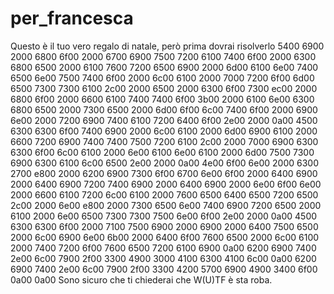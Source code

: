 # per_francesca
Questo è il tuo vero regalo di natale, però prima dovrai risolverlo 
5400 6900 2000 6800 6f00 2000 6700 6900 7500 7200 6100 7400 6f00 2000 6300 6800 6500 2000 6100 7600 7200 6500 6900 2000 6d00 6100 6e00 7400 6500 6e00 7500 7400 6f00 2000 6c00 6100 2000 7000 7200 6f00 6d00 6500 7300 7300 6100 2c00 2000 6500 2000 6300 6f00 7300 ec00 2000 6800 6f00 2000 6600 6100 7400 7400 6f00 3b00 2000 6100 6e00 6300 6800 6500 2000 7300 6500 2000 6d00 6f00 6c00 7400 6f00 2000 6900 6e00 2000 7200 6900 7400 6100 7200 6400 6f00 2e00 2000 0a00 4500 6300 6300 6f00 7400 6900 2000 6c00 6100 2000 6d00 6900 6100 2000 6600 7200 6900 7400 7400 7500 7200 6100 2c00 2000 7000 6900 6300 6300 6f00 6c00 6100 2000 6e00 6100 6e00 6100 2000 6d00 7500 7300 6900 6300 6100 6c00 6500 2e00 2000 0a00 4e00 6f00 6e00 2000 6300 2700 e800 2000 6200 6900 7300 6f00 6700 6e00 6f00 2000 6400 6900 2000 6400 6900 7200 7400 6900 2000 6400 6900 2000 6e00 6f00 6e00 2000 6600 6100 7200 6c00 6100 2000 7600 6500 6400 6500 7200 6500 2c00 2000 6e00 e800 2000 7300 6500 6e00 7400 6900 7200 6500 2000 6100 2000 6e00 6500 7300 7300 7500 6e00 6f00 2e00 2000 0a00 4500 6300 6300 6f00 2000 7100 7500 6900 2000 6900 2000 6400 7500 6500 2000 6c00 6900 6e00 6b00 2000 6400 6f00 7600 6500 2000 6c00 6100 2000 7400 7200 6f00 7600 6500 7200 6100 6900 0a00 6200 6900 7400 2e00 6c00 7900 2f00 3300 4900 3000 4100 6300 4100 6c00 0a00 6200 6900 7400 2e00 6c00 7900 2f00 3300 4200 5700 6900 4900 3400 6f00 0a00 0a00
Sono sicuro che ti chiederai che W(U)TF è sta roba.
